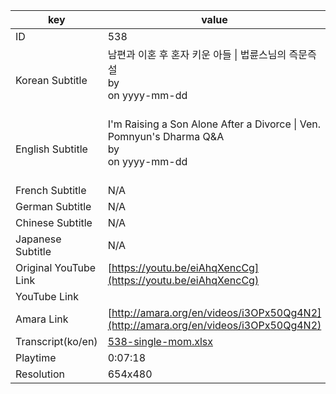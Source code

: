|  key  |  value  |
|-------|---------|
| ID            | 538 |
| Korean Subtitle | 남편과 이혼 후 혼자 키운 아들 \| 법륜스님의 즉문즉설<br>by <br>on yyyy-mm-dd<br><br>|
| English Subtitle | I'm Raising a Son Alone After a Divorce \| Ven. Pomnyun's Dharma Q&A<br>by <br>on yyyy-mm-dd<br><br>|
| French Subtitle | N/A |
| German Subtitle | N/A |
| Chinese Subtitle | N/A |
| Japanese Subtitle | N/A |
| Original YouTube Link  | [https://youtu.be/eiAhqXencCg](https://youtu.be/eiAhqXencCg) |
| YouTube Link  |  |
| Amara Link    | [http://amara.org/en/videos/i3OPx50Qg4N2](http://amara.org/en/videos/i3OPx50Qg4N2) |
| Transcript(ko/en) | [538-single-mom.xlsx](https://github.com/jungtosociety/dharma-qna/raw/master/sub/538/538-single-mom.xlsx) |
| Playtime | 0:07:18 |
| Resolution | 654x480|
